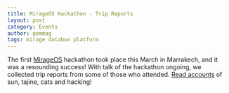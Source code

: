 ```yaml
---
title: MirageOS Hackathon - Trip Reports
layout: post
category: Events
author: gemmag
tags: mirage databox platform
---
```


The first [MirageOS](https://mirage.io/) hackathon took place this
March in Marrakech, and it was a resounding success! With talk of the
hackathon ongoing, we collected trip reports from some of those who
attended. [Read accounts](https://mirage.io/blog/2016-spring-hackathon) of sun, tajine,
cats and hacking!
